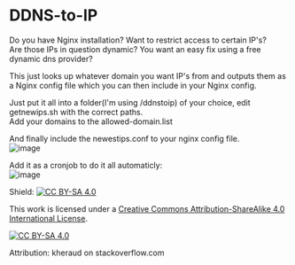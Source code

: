 # DDNS-to-IP

Do you have Nginx installation? Want to restrict access to certain IP's?  
Are those IPs in question dynamic? You want an easy fix using a free dynamic dns provider?

This just looks up whatever domain you want IP's from and outputs them as a Nginx config file which you can then include in your Nginx config.

Just put it all into a folder(I'm using /ddnstoip) of your choice, edit getnewips.sh with the correct paths.  
Add your domains to the allowed-domain.list

And finally include the newestips.conf to your nginx config file.  
![image](https://user-images.githubusercontent.com/50523899/105985970-86f06c00-609c-11eb-9cbd-b9e39829d520.png)


Add it as a cronjob to do it all automaticly:  
![image](https://user-images.githubusercontent.com/50523899/105985584-ef8b1900-609b-11eb-8298-9d8d62efa7eb.png)




Shield: [![CC BY-SA 4.0][cc-by-sa-shield]][cc-by-sa]

This work is licensed under a
[Creative Commons Attribution-ShareAlike 4.0 International License][cc-by-sa].

[![CC BY-SA 4.0][cc-by-sa-image]][cc-by-sa]

[cc-by-sa]: http://creativecommons.org/licenses/by-sa/4.0/
[cc-by-sa-image]: https://licensebuttons.net/l/by-sa/4.0/88x31.png
[cc-by-sa-shield]: https://img.shields.io/badge/License-CC%20BY--SA%204.0-lightgrey.svg

Attribution: kheraud on stackoverflow.com

